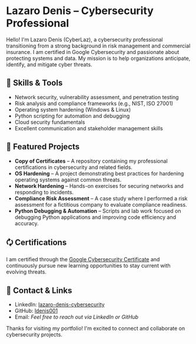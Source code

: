 # Lazaro Denis – Cybersecurity Professional  

Hello! I'm Lazaro Denis (CyberLaz), a cybersecurity professional transitioning from a strong background in risk management and commercial insurance. I am certified in Google Cybersecurity and passionate about protecting systems and data. My mission is to help organizations anticipate, identify, and mitigate cyber threats.  

## 🔧 Skills & Tools  

- Network security, vulnerability assessment, and penetration testing  
- Risk analysis and compliance frameworks (e.g., NIST, ISO 27001)  
- Operating system hardening (Windows & Linux)  
- Python scripting for automation and debugging  
- Cloud security fundamentals  
- Excellent communication and stakeholder management skills  

## 💂 Featured Projects  

- **Copy of Certificates** – A repository containing my professional certifications in cybersecurity and related fields.  
- **OS Hardening** – A project demonstrating best practices for hardening operating systems against common threats.  
- **Network Hardening** – Hands-on exercises for securing networks and responding to incidents.  
- **Compliance Risk Assessment** – A case study where I performed a risk assessment for a fictitious company to evaluate compliance readiness.  
- **Python Debugging & Automation** – Scripts and lab work focused on debugging Python applications and improving code efficiency and accuracy.  

## 🗘️ Certifications  

I am certified through the [Google Cybersecurity Certificate](./Cyber%20Security%20Certificate.pdf) and continuously pursue new learning opportunities to stay current with evolving threats.  

## 📧 Contact & Links  

- LinkedIn: [lazaro-denis-cybersecurity](https://www.linkedin.com/in/lazaro-denis-cybersecurity/)  
- GitHub: [ldenis001](https://github.com/ldenis001)  
- Email: *Feel free to reach out via LinkedIn or GitHub*  

Thanks for visiting my portfolio! I'm excited to connect and collaborate on cybersecurity projects. 

